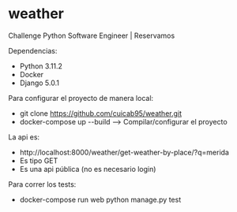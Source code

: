 # weather
Challenge Python Software Engineer | Reservamos

Dependencias:
- Python 3.11.2
- Docker
- Django 5.0.1


Para configurar el proyecto de manera local:
- git clone https://github.com/cuicab95/weather.git
- docker-compose up --build --> Compilar/configurar el proyecto

La api es:
- http://localhost:8000/weather/get-weather-by-place/?q=merida
- Es tipo GET
- Es una api pública (no es necesario login)


Para correr los tests:
- docker-compose run web python manage.py test

